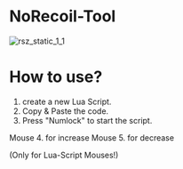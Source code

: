 # NoRecoil-Tool

![rsz_static_1_1](https://user-images.githubusercontent.com/96635023/213569147-dea748d1-10a8-49a0-84d3-48097bdeffb3.png)


# How to use?
1. create a new Lua Script.
2. Copy & Paste the code.
3. Press "Numlock" to start the script.

Mouse 4. for increase 
Mouse 5. for decrease

(Only for Lua-Script Mouses!)

